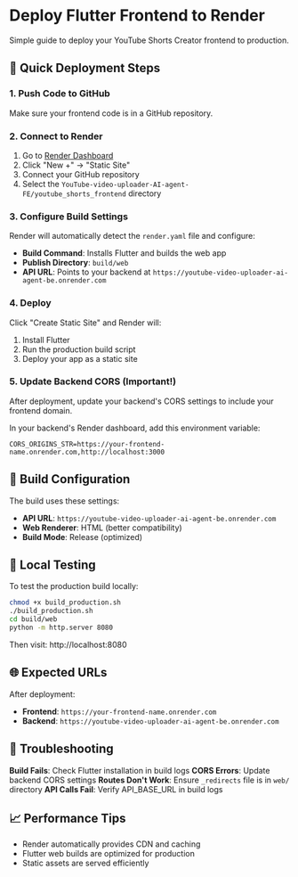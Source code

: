 # Deploy Flutter Frontend to Render

Simple guide to deploy your YouTube Shorts Creator frontend to production.

## 🚀 Quick Deployment Steps

### 1. Push Code to GitHub
Make sure your frontend code is in a GitHub repository.

### 2. Connect to Render
1. Go to [Render Dashboard](https://dashboard.render.com)
2. Click "New +" → "Static Site"
3. Connect your GitHub repository
4. Select the `YouTube-video-uploader-AI-agent-FE/youtube_shorts_frontend` directory

### 3. Configure Build Settings
Render will automatically detect the `render.yaml` file and configure:

- **Build Command**: Installs Flutter and builds the web app
- **Publish Directory**: `build/web`
- **API URL**: Points to your backend at `https://youtube-video-uploader-ai-agent-be.onrender.com`

### 4. Deploy
Click "Create Static Site" and Render will:
1. Install Flutter
2. Run the production build script
3. Deploy your app as a static site

### 5. Update Backend CORS (Important!)
After deployment, update your backend's CORS settings to include your frontend domain.

In your backend's Render dashboard, add this environment variable:
```
CORS_ORIGINS_STR=https://your-frontend-name.onrender.com,http://localhost:3000
```

## 📱 Build Configuration

The build uses these settings:
- **API URL**: `https://youtube-video-uploader-ai-agent-be.onrender.com`
- **Web Renderer**: HTML (better compatibility)
- **Build Mode**: Release (optimized)

## 🔧 Local Testing

To test the production build locally:
```bash
chmod +x build_production.sh
./build_production.sh
cd build/web
python -m http.server 8080
```

Then visit: http://localhost:8080

## 🌐 Expected URLs

After deployment:
- **Frontend**: `https://your-frontend-name.onrender.com`
- **Backend**: `https://youtube-video-uploader-ai-agent-be.onrender.com`

## 🐛 Troubleshooting

**Build Fails**: Check Flutter installation in build logs
**CORS Errors**: Update backend CORS settings
**Routes Don't Work**: Ensure `_redirects` file is in `web/` directory
**API Calls Fail**: Verify API_BASE_URL in build logs

## 📈 Performance Tips

- Render automatically provides CDN and caching
- Flutter web builds are optimized for production
- Static assets are served efficiently 